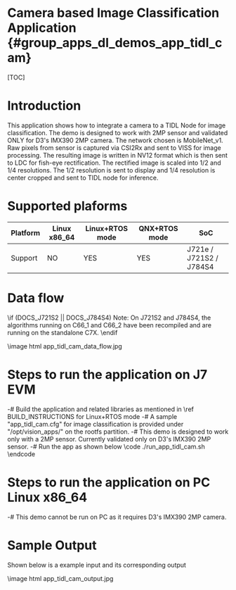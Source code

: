 # Camera based Image Classification Application {#group_apps_dl_demos_app_tidl_cam}

[TOC]

# Introduction

This application shows how to integrate a camera to a TIDL Node for image classification. The demo is designed to work with 2MP sensor and validated ONLY for D3's IMX390 2MP camera. The network chosen is MobileNet_v1. Raw pixels from sensor is captured via CSI2Rx and sent to VISS for image processing. The resulting image is written in NV12 format which is then sent to LDC for fish-eye rectification. The rectified image is scaled into 1/2 and 1/4 resolutions. The 1/2 resolution is sent to display and 1/4 resolution is center cropped and sent to TIDL node for inference.


# Supported plaforms

Platform  | Linux x86_64 | Linux+RTOS mode | QNX+RTOS mode   | SoC
----------|--------------|-----------------|-----------------|----
Support   | NO           | YES             | YES             | J721e / J721S2 / J784S4

# Data flow

\if (DOCS_J721S2 || DOCS_J784S4)
Note: On J721S2 and J784S4, the algorithms running on C66_1 and C66_2 have been recompiled and are running on the standalone C7X.
\endif

\image html app_tidl_cam_data_flow.jpg

# Steps to run the application on J7 EVM

-# Build the application and related libraries as mentioned in \ref BUILD_INSTRUCTIONS for Linux+RTOS mode
-# A sample "app_tidl_cam.cfg" for image classification is provided under "/opt/vision_apps/" on the rootfs partition.
-# This demo is designed to work only with a 2MP sensor. Currently validated only on D3's IMX390 2MP sensor.
-# Run the app as shown below
   \code
   ./run_app_tidl_cam.sh
   \endcode

# Steps to run the application on PC Linux x86_64

 -# This demo cannot be run on PC as it requires D3's IMX390 2MP camera.

# Sample Output

Shown below is a example input and its corresponding output

\image html app_tidl_cam_output.jpg
